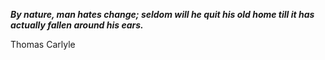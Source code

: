 _**By nature, man hates change; seldom will he quit his old home till it has actually fallen around his ears.**_

Thomas Carlyle